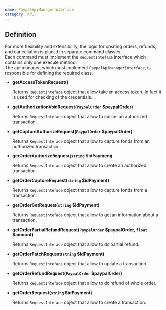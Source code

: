 ```yaml
---
name: PaypalApiManagerInterface
category: API
---
```


## Definition

For more flexibility and extensibility, the logic for creating orders, 
refunds, and cancellation is placed in separate command classes.  
Each command must implement the `RequestInteface` interface which contains only one 
execute method.  
The api manager, which must implement `PaypalApiManagerInterface`, is 
responsible for defining the required class.

- **getAccessTokenRequest()**

    Returns `RequestInteface` object that allow take an access token.
    In fact it is used for checking of the credentials.


- **getAuthorizationVoidRequest(`PaypalOrder` $paypalOrder)**

    Returns `RequestInteface` object that allow to cancel an authorized 
    transaction.


- **getCaptureAuthorizeRequest(`PaypalOrder` $paypalOrder)**

    Returns `RequestInteface` object that allow to capture fonds from an authorized 
    transaction.


- **getOrderAuthorizeRequest(`string` $idPayment)**

    Returns `RequestInteface` object that allow to create an authorized 
    transaction.


- **getOrderCaptureRequest(`string` $idPayment)**

    Returns `RequestInteface` object that allow to capture fonds from a 
    transaction.


- **getOrderGetRequest(`string` $idPayment)**

    Returns `RequestInteface` object that allow to get an information about a 
    transaction.


- **getOrderPartialRefundRequest(`PaypalOrder` $paypalOrder, `float` $amount)**

    Returns `RequestInteface` object that allow to do partial refund.


- **getOrderPatchRequest(`string` $idPayment)**

    Returns `RequestInteface` object that allow to update a transaction.


- **getOrderRefundRequest(`PaypalOrder` $paypalOrder)**

    Returns `RequestInteface` object that allow to do refund of whole order.


- **getOrderRequest(`string` $idPayment)**

    Returns `RequestInteface` object that allow to create a transaction.
